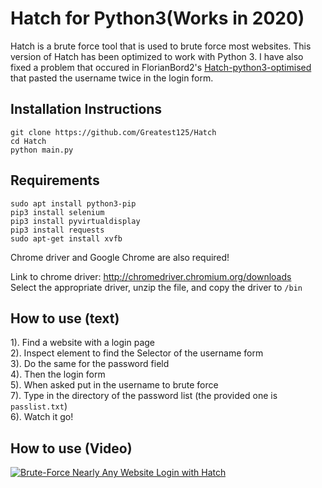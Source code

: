 # Hatch for Python3(Works in 2020)
Hatch is a brute force tool that is used to brute force most websites. This version of Hatch has been optimized to work with Python 3. I have also fixed a problem that occured in FlorianBord2's <a href="https://github.com/FlorianBord2/Hatch-python3-optimised">Hatch-python3-optimised</a> that pasted the username twice in the login form.


## Installation Instructions
```
git clone https://github.com/Greatest125/Hatch
cd Hatch
python main.py
```

## Requirements
```
sudo apt install python3-pip
pip3 install selenium
pip3 install pyvirtualdisplay
pip3 install requests
sudo apt-get install xvfb
```
Chrome driver and Google Chrome are also required!

Link to chrome driver: http://chromedriver.chromium.org/downloads
<br>
Select the appropriate driver, unzip the file, and copy the driver to `/bin`
<br>
## How to use (text)
1). Find a website with a login page<br>
2). Inspect element to find the Selector of the username form<br>
3). Do the same for the password field<br>
4). Then the login form <br>
5). When asked put in the username to brute force<br>
7). Type in the directory of the password list (the provided one is `passlist.txt`)<br>
6). Watch it go!

## How to use (Video)
[![Brute-Force Nearly Any Website Login with Hatch](https://i.imgur.com/xdf5oRX.jpg)](https://vimeo.com/391670156 "Brute-Force Nearly Any Website Login with Hatch")

